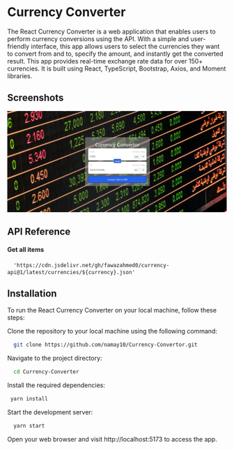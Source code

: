 
# Currency Converter
The React Currency Converter is a web application that enables users to perform currency conversions using the API. With a simple and user-friendly interface, this app allows users to select the currencies they want to convert from and to, specify the amount, and instantly get the converted result. This app provides real-time exchange rate data for over 150+ currencies. It is built using React, TypeScript, Bootstrap, Axios, and Moment libraries.


## Screenshots

![App Screenshot](https://github.com/namay10/Currency-Convertor/blob/02a835a21e7e8e5e655f490f5fc05708e1dd70cd/src/assets/WhatsApp%20Image%202023-11-30%20at%2014.59.22_86eac5ab.jpg)


## API Reference

#### Get all items

```http
  'https://cdn.jsdelivr.net/gh/fawazahmed0/currency-api@1/latest/currencies/${currency}.json'
```



## Installation

To run the React Currency Converter on your local machine, follow these steps:

Clone the repository to your local machine using the following command:

```bash
  git clone https://github.com/namay10/Currency-Convertor.git
```
    
 Navigate to the project directory:

```bash
  cd Currency-Converter
```
 Install the required dependencies:
```bash
 yarn install
```
 Start the development server:
```bash
  yarn start
```
Open your web browser and visit http://localhost:5173 to access the app.
